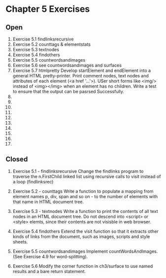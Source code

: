 # Chapter 5 Exercises

## Open

1. Exercise 5.1 findlinksrecursive
2. Exercise 5.2 counttags & elementstats
3. Exercise 5.3 textnodes
4. Exercise 5.4 findothers
5. Exercise 5.5 countwordsandimages
6. Exercise 5.6 see countwordsandimages and surfaces
7. Exercise 5.7 htmlpretty
   Develop startElement and endElement into a general HTML
   pretty-printer. Print comment nodes, text nodes and attributes
   of each element (\<a href '...'>). USer short forms like \<img/\> 
   instead of \<img\>\</img\> when an element has no children. Write
   a test to ensure that the output can be pasrsed Successfully.
8. 
9.
10.
11.
12.
13.
14.
15.
16.
17.

## Closed

1. Exercise 5.1 - findlinksrecursive
   Change the findlinks program to traverse the
   n.FirstChild linked list using recursive calls
   to visit instead of a loop (findlinksrec)

2. Exercise 5.2 - counttags
   Write a function to populate a mapping from element
   names p, div, span and so on - to the number of elements
   with that name in HTML document tree.

3. Exercise 5.3 - textnodes
   Write a function to print the contents of all text nodes
   in an HTML document tree. Do not descend into \<script\> or
   \<style\> elemts, since their contents are not visisble in
   web browser.

4. Exercise 5.4 findothers
   Extend the visit function so that it extracts other kinds
   of links from the document, such as images, scripts and style
   sheets.

5. Exercise 5.5 countwordsandimages
   Implement countWordsAndImages. (See Exercise 4.9 for word-splitting).

6. Exercise 5.6
   Modify the corner function in ch3/surface to use named results
   and a bare return statement.
